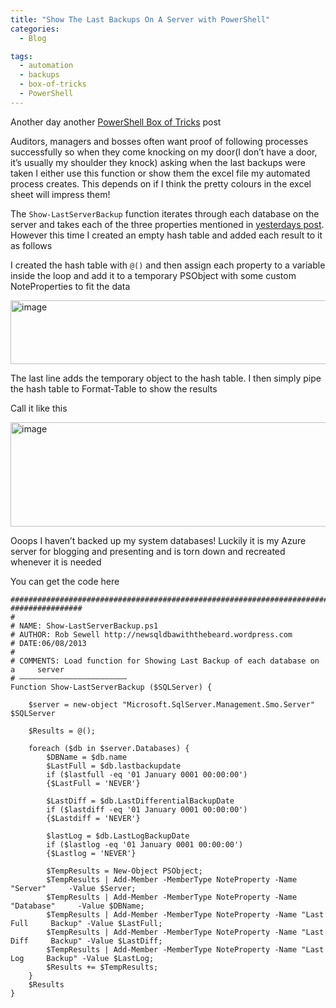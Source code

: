 ```yaml
---
title: "Show The Last Backups On A Server with PowerShell"
categories:
  - Blog

tags:
  - automation
  - backups
  - box-of-tricks
  - PowerShell
---
```

<P>Another day another <A href="https://blog.robsewell.com/tags/#box-of-tricks" rel=noopener target=_blank>PowerShell Box of Tricks</A> post</P>
<P>Auditors, managers and bosses often want proof of following processes successfully so when they come knocking on my door(I don’t have a door, it’s usually my shoulder they knock) asking when the last backups were taken I either use this function or show them the excel file my automated process creates. This depends on if I think the pretty colours in the excel sheet will impress them!</P>

The `Show-LastServerBackup` function iterates through each database on the server and takes each of the three properties mentioned in <A href="https://blog.robsewell.com/?p=378" rel=noopener target=_blank>yesterdays post</A>. However this time I created an empty hash table and added each result to it as follows

I created the hash table with `@()` and then assign each property to a variable inside the loop and add it to a temporary PSObject with some custom NoteProperties to fit the data

<P><A href="https://i1.wp.com/sqldbawithabeard.com/wp-content/uploads/2013/09/image77.png"><IMG title=image style="BORDER-LEFT-WIDTH: 0px; BORDER-RIGHT-WIDTH: 0px; BACKGROUND-IMAGE: none; BORDER-BOTTOM-WIDTH: 0px; PADDING-TOP: 0px; PADDING-LEFT: 0px; DISPLAY: inline; PADDING-RIGHT: 0px; BORDER-TOP-WIDTH: 0px" border=0 alt=image src="https://i1.wp.com/sqldbawithabeard.com/wp-content/uploads/2013/09/image_thumb77.png?resize=630%2C102" width=630 height=102 data-recalc-dims="1" loading="lazy"></A></P>
<P>The last line adds the temporary object to the hash table. I then simply pipe the hash table to Format-Table to show the results</P>
<P>Call it like this</P>
<P><A href="https://i1.wp.com/sqldbawithabeard.com/wp-content/uploads/2013/09/image78.png"><IMG title=image style="BORDER-LEFT-WIDTH: 0px; BORDER-RIGHT-WIDTH: 0px; BACKGROUND-IMAGE: none; BORDER-BOTTOM-WIDTH: 0px; PADDING-TOP: 0px; PADDING-LEFT: 0px; DISPLAY: inline; PADDING-RIGHT: 0px; BORDER-TOP-WIDTH: 0px" border=0 alt=image src="https://i2.wp.com/sqldbawithabeard.com/wp-content/uploads/2013/09/image_thumb78.png?resize=630%2C167" width=630 height=167 data-recalc-dims="1" loading="lazy"></A></P>
<P>Ooops I haven’t backed up my system databases! Luckily it is my Azure server for blogging and presenting and is torn down and recreated whenever it is needed</P>
<P>You can get the code here</P>

    #############################################################################    ################
    #
    # NAME: Show-LastServerBackup.ps1
    # AUTHOR: Rob Sewell http://newsqldbawiththebeard.wordpress.com
    # DATE:06/08/2013
    #
    # COMMENTS: Load function for Showing Last Backup of each database on a     server
    # ————————————————————————
    Function Show-LastServerBackup ($SQLServer) {
    
        $server = new-object "Microsoft.SqlServer.Management.Smo.Server"     $SQLServer
    
        $Results = @();
    
        foreach ($db in $server.Databases) {
            $DBName = $db.name
            $LastFull = $db.lastbackupdate
            if ($lastfull -eq '01 January 0001 00:00:00')
            {$LastFull = 'NEVER'}
    
            $LastDiff = $db.LastDifferentialBackupDate  
            if ($lastdiff -eq '01 January 0001 00:00:00')
            {$Lastdiff = 'NEVER'}
                                                                                                                                                                
            $lastLog = $db.LastLogBackupDate 
            if ($lastlog -eq '01 January 0001 00:00:00')
            {$Lastlog = 'NEVER'}
    
            $TempResults = New-Object PSObject;
            $TempResults | Add-Member -MemberType NoteProperty -Name "Server"     -Value $Server;
            $TempResults | Add-Member -MemberType NoteProperty -Name "Database"     -Value $DBName;
            $TempResults | Add-Member -MemberType NoteProperty -Name "Last Full     Backup" -Value $LastFull;
            $TempResults | Add-Member -MemberType NoteProperty -Name "Last Diff     Backup" -Value $LastDiff;
            $TempResults | Add-Member -MemberType NoteProperty -Name "Last Log     Backup" -Value $LastLog;
            $Results += $TempResults;
        }
        $Results
    }
